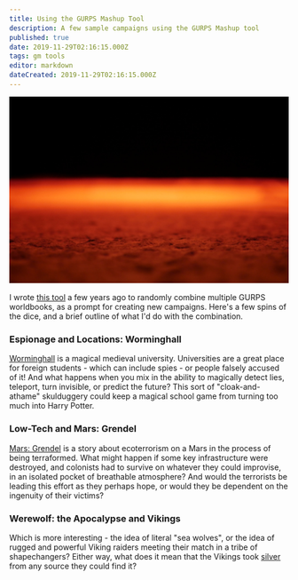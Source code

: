 ```yaml
---
title: Using the GURPS Mashup Tool
description: A few sample campaigns using the GURPS Mashup tool
published: true
date: 2019-11-29T02:16:15.000Z
tags: gm tools
editor: markdown
dateCreated: 2019-11-29T02:16:15.000Z
---
```


![Featured Image](using-the-gurps-mashup-tool.jpg)

I wrote [this tool](http://peppermile.com/tools/gurps/mashup.html) a few years ago to randomly combine multiple GURPS worldbooks, as a prompt for creating new campaigns. Here's a few spins of the dice, and a brief outline of what I'd do with the combination.

### Espionage and Locations: Worminghall

[Worminghall](http://www.sjgames.com/gurps/books/locations/worminghall/) is a magical medieval university. Universities are a great place for foreign students - which can include spies - or people falsely accused of it! And what happens when you mix in the ability to magically detect lies, teleport, turn invisible, or predict the future? This sort of "cloak-and-athame" skulduggery could keep a magical school game from turning too much into Harry Potter.

### Low-Tech and Mars: Grendel

[Mars: Grendel](https://www.drivethrurpg.com/product/233828/GURPS-Classic-Mars-Grendel) is a story about ecoterrorism on a Mars in the process of being terraformed. What might happen if some key infrastructure were destroyed, and colonists had to survive on whatever they could improvise, in an isolated pocket of breathable atmosphere? And would the terrorists be leading this effort as they perhaps hope, or would they be dependent on the ingenuity of their victims?

### Werewolf: the Apocalypse and Vikings

Which is more interesting - the idea of literal "sea wolves", or the idea of rugged and powerful Viking raiders meeting their match in a tribe of shapechangers? Either way, what does it mean that the Vikings took [silver](https://en.natmus.dk/historical-knowledge/denmark/prehistoric-period-until-1050-ad/the-viking-age/the-silver-hoards-of-the-vikings/) from any source they could find it?


    